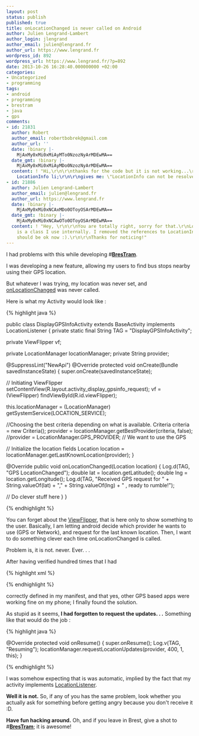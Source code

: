 ```yaml
---
layout: post
status: publish
published: true
title: onLocationChanged is never called on Android
author: Julien Lengrand-Lambert
author_login: jlengrand
author_email: julien@lengrand.fr
author_url: https://www.lengrand.fr
wordpress_id: 892
wordpress_url: https://www.lengrand.fr/?p=892
date: 2013-10-26 16:28:40.000000000 +02:00
categories:
- Uncategorized
- programming
tags:
- android
- programming
- brestram
- java
- gps
comments:
- id: 21831
  author: Robert
  author_email: robertbobrek@gmail.com
  author_url: ''
  date: !binary |-
    MjAxMy0xMi0xMiAyMTo0NzozNyArMDEwMA==
  date_gmt: !binary |-
    MjAxMy0xMi0xMiAyMDo0NzozNyArMDEwMA==
  content: ! "Hi,\r\n\r\nthanks for the code but it is not working...\r\n\tprivate
    LocationInfo li;\r\n\r\ngives me: \"LocationInfo can not be resolved to a type\""
- id: 21886
  author: Julien Lengrand-Lambert
  author_email: julien@lengrand.fr
  author_url: https://www.lengrand.fr
  date: !binary |-
    MjAxMy0xMi0xNCAxMDo0OToyOSArMDEwMA==
  date_gmt: !binary |-
    MjAxMy0xMi0xNCAwOTo0OToyOSArMDEwMA==
  content: ! "Hey, \r\n\r\nYou are totally right, sorry for that.\r\nLocationInfo
    is a class I use internally. I removed the references to LocationInfo, so things
    should be ok now :).\r\n\r\nThanks for noticing!"
---
```

I had problems with this while developing #<strong><a title="brestram play store page" href="https://play.google.com/store/apps/details?id=fr.lengrand.brestram" target="_blank">BresTram</a></strong>.

I was developing a new feature, allowing my users to find bus stops nearby using their GPS location.

But whatever I was trying, my location was never set, and <a title="java doc onlocationchanged" href="https://developer.android.com/reference/com/google/android/gms/location/LocationListener.html#onLocationChanged(android.location.Location)" target="_blank">onLocationChanged</a> was never called.

Here is what my Activity would look like :

{% highlight java %}

public class DisplayGPSInfoActivity extends BaseActivity implements LocationListener {
private static final String TAG = "DisplayGPSInfoActivity";

private ViewFlipper vf;

private LocationManager locationManager;
private String provider;

@SuppressLint("NewApi")
@Override
protected void onCreate(Bundle savedInstanceState) {
super.onCreate(savedInstanceState);

// Initiating ViewFlipper
setContentView(R.layout.activity_display_gpsinfo_request);
vf = (ViewFlipper) findViewById(R.id.viewFlipper);

this.locationManager = (LocationManager) getSystemService(LOCATION_SERVICE);

//Choosing the best criteria depending on what is available.
Criteria criteria = new Criteria();
provider = locationManager.getBestProvider(criteria, false);
//provider = LocationManager.GPS_PROVIDER; // We want to use the GPS

// Initialize the location fields
Location location = locationManager.getLastKnownLocation(provider);
}

@Override
public void onLocationChanged(Location location) {
Log.d(TAG, "GPS LocationChanged");
double lat = location.getLatitude();
double lng = location.getLongitude();
Log.d(TAG, "Received GPS request for " + String.valueOf(lat) + "," + String.valueOf(lng) + " , ready to rumble!");

// Do clever stuff here
}
}

{% endhighlight %}

You can forget about the <a title="viewFlipper javadoc" href="https://developer.android.com/reference/android/widget/ViewFlipper.html" target="_blank">ViewFlipper</a>, that is here only to show something to the user.
Basically, I am letting android decide which provider he wants to use (GPS or Network), and request for the last known location.
Then, I want to do something clever each time onLocationChanged is called.

Problem is, it is not. never. Ever. . .

After having verified hundred times that I had

{% highlight xml %}
<uses-permission android:name="android.permission.ACCESS_COARSE_LOCATION" />
<uses-permission android:name="android.permission.ACCESS_FINE_LOCATION" />

{% endhighlight %}

correctly defined in my manifest, and that yes, other GPS based apps were working fine on my phone; I finally found the solution.

As stupid as it seems,<strong> I had forgotten to request the updates. . .</strong>
Something like that would do the job :

{% highlight java %}

@Override
 protected void onResume() {
super.onResume();
Log.v(TAG, "Resuming");
locationManager.requestLocationUpdates(provider, 400, 1, this);
 }

{% endhighlight %}

I was somehow expecting that is was automatic, implied by the fact that my activity implements <a title="Location listener javadoc" href="https://developer.android.com/reference/android/location/LocationListener.html" target="_blank">LocationListener</a>.

<strong>Well it is not.</strong>
So, if any of you has the same problem, look whether you actually ask for something before getting angry because you don't receive it :D.

<strong>Have fun hacking around.</strong>
Oh, and if you leave in Brest, give a shot to #<strong><a title="Brestram play store" href="https://play.google.com/store/apps/details?id=fr.lengrand.brestram" target="_blank">BresTram</a></strong>; it is awesome!
